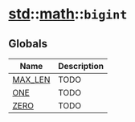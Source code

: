 # [std](./../../std.md)::[math](./../math.md)::`bigint`
## Globals
|Name|Description|
|----|-----------|
|[MAX_LEN](#todo)|TODO|
|[ONE](#todo)|TODO|
|[ZERO](#todo)|TODO|
